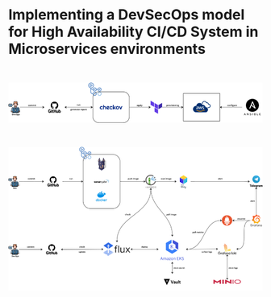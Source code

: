 # Implementing a DevSecOps model for High Availability CI/CD System in Microservices environments

<br>

<p align="center">
    <img src="../images/Infrastructure.png" alt="Provisioning & Configure Management"></img>
</p>

<br>

<p align="center">
    <img src="../images/CICD.png" alt="CI/CD pipeline architecture"></img>
</p>
